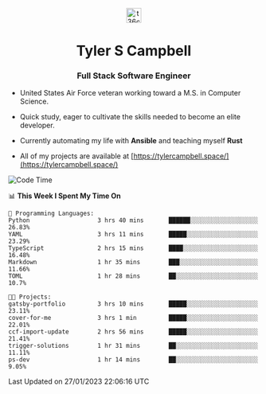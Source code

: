 <p align="center">
<a href="https://www.linkedin.com/in/t36campbell" target="blank"><img align="center" src="https://ik.imagekit.io/t36campbell/Portfolio/linkedin.png.original_m8bbGgPh6.png" alt="t36campbell" height="30" width="30" /></a>
</p>
<h1 align="center">Tyler S Campbell</h1>
<h3 align="center">Full Stack Software Engineer</h3>

* United States Air Force veteran working toward a M.S. in Computer Science.

* Quick study, eager to cultivate the skills needed to become an elite developer.

* Currently automating my life with **Ansible** and teaching myself **Rust**

* All of my projects are available at [https://tylercampbell.space/](https://tylercampbell.space/)

<!--START_SECTION:waka-->
![Code Time](http://img.shields.io/badge/Code%20Time-2%2C123%20hrs%2053%20mins-blue)

📊 **This Week I Spent My Time On** 

```text
💬 Programming Languages: 
Python                   3 hrs 40 mins       ██████░░░░░░░░░░░░░░░░░░░   26.83% 
YAML                     3 hrs 11 mins       █████░░░░░░░░░░░░░░░░░░░░   23.29% 
TypeScript               2 hrs 15 mins       ████░░░░░░░░░░░░░░░░░░░░░   16.48% 
Markdown                 1 hr 35 mins        ███░░░░░░░░░░░░░░░░░░░░░░   11.66% 
TOML                     1 hr 28 mins        ██░░░░░░░░░░░░░░░░░░░░░░░   10.7%

🐱‍💻 Projects: 
gatsby-portfolio         3 hrs 10 mins       █████░░░░░░░░░░░░░░░░░░░░   23.11% 
cover-for-me             3 hrs 1 min         █████░░░░░░░░░░░░░░░░░░░░   22.01% 
ccf-import-update        2 hrs 56 mins       █████░░░░░░░░░░░░░░░░░░░░   21.41% 
trigger-solutions        1 hr 31 mins        ██░░░░░░░░░░░░░░░░░░░░░░░   11.11% 
ps-dev                   1 hr 14 mins        ██░░░░░░░░░░░░░░░░░░░░░░░   9.05%

```


 Last Updated on 27/01/2023 22:06:16 UTC
<!--END_SECTION:waka-->
